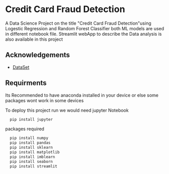 
# Credit Card Fraud Detection 

A Data Science Project on the title "Credit Card Fraud Detection"using Logestic Regression and Random Forest Classifier
both ML models are used in different notebook file.
Streamlit webApp to describe the Data analysis is also available in this project



## Acknowledgements

 - [DataSet ](https://www.kaggle.com/datasets/jacklizhi/creditcard)



## Requirments
Its Recommended to have anaconda installed in your device or else some packages wont work in some devices 

To deploy this project run we would need jupyter Notebook

```bash
  pip install jupyter
```
packages required
```bash
  pip install numpy
  pip install pandas
  pip install sklearn
  pip install matplotlib
  pip install imblearn
  pip install seaborn
  pip install streamlit
```


